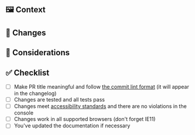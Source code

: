 ## 🖼 Context

<!-- Why is this PR necessary? Please include links to mockups, JIRA ticket or other relevant documentation. -->

## 🚀 Changes

 <!-- What changes have you made? -->

## 🤔 Considerations

<!-- Anything else we should keep in mind? -->

## ✅ Checklist

- [ ] Make PR title meaningful and follow [the commit lint format](https://github.com/transferwise/neptune-web/blob/master/CONTRIBUTING.md#versioning-and-commit-lint) (it will appear in the changelog)
- [ ] Changes are tested and all tests pass
- [ ] Changes meet [accessibility standards](https://github.com/transferwise/marketing-components/blob/main/ACCESSIBILITY.md) and there are no violations in the console
- [ ] Changes work in all supported browsers (don't forget IE11)
- [ ] You've updated the documentation if necessary
